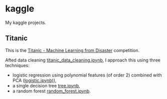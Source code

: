 # kaggle
My kaggle projects.

## Titanic

This is the [Titanic - Machine Learning from Disaster](https://www.kaggle.com/competitions/titanic) competition.

Afted data cleaning [titanic_data_cleaning.ipynb](https://github.com/tmaciazek/kaggle/blob/main/titanic/titanic_data_cleaning.ipynb), I approach this using three techniques:

-  logistic regression using polynomial features (of order $2$) combined with PCA ([logistic.ipynb)](https://github.com/tmaciazek/kaggle/blob/main/titanic/logistic.ipynb)),
-  a single decision tree [tree.ipynb](https://github.com/tmaciazek/kaggle/blob/main/titanic/tree.ipynb),
-  a random forest [random_forest.ipynb](https://github.com/tmaciazek/kaggle/blob/main/titanic/random_forest.ipynb).
